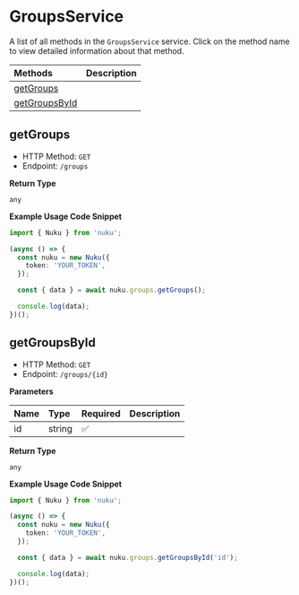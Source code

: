 # GroupsService

A list of all methods in the `GroupsService` service. Click on the method name to view detailed information about that method.

| Methods                         | Description |
| :------------------------------ | :---------- |
| [getGroups](#getgroups)         |             |
| [getGroupsById](#getgroupsbyid) |             |

## getGroups

- HTTP Method: `GET`
- Endpoint: `/groups`

**Return Type**

`any`

**Example Usage Code Snippet**

```typescript
import { Nuku } from 'nuku';

(async () => {
  const nuku = new Nuku({
    token: 'YOUR_TOKEN',
  });

  const { data } = await nuku.groups.getGroups();

  console.log(data);
})();
```

## getGroupsById

- HTTP Method: `GET`
- Endpoint: `/groups/{id}`

**Parameters**

| Name | Type   | Required | Description |
| :--- | :----- | :------- | :---------- |
| id   | string | ✅       |             |

**Return Type**

`any`

**Example Usage Code Snippet**

```typescript
import { Nuku } from 'nuku';

(async () => {
  const nuku = new Nuku({
    token: 'YOUR_TOKEN',
  });

  const { data } = await nuku.groups.getGroupsById('id');

  console.log(data);
})();
```

<!-- This file was generated by liblab | https://liblab.com/ -->
